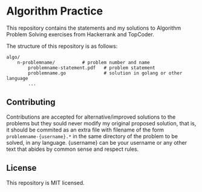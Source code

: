 # Algorithm Practice

This repository contains the statements and my solutions to Algorithm Problem Solving exercises from Hackerrank and TopCoder.

The structure of this repository is as follows:

```
algo/
    n-problemname/		    # problem number and name
        problemname-statement.pdf   # problem statement
        problemname.go              # solution in golang or other language
        ...
```
## Contributing
Contributions are accepted for alternative/improved solutions to the problems but they sould never modify my original proposed solution, that is, it should be commited as an extra file with filename of the form `problemname-{username}.*` in the same directory of the problem to be solved, in any language. {username} can be your username or any other text that abides by common sense and respect rules.

## License
This repository is MIT licensed.
